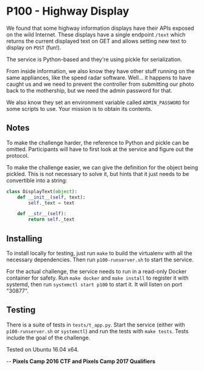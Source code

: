 P100 - Highway Display
======================

We found that some highway information displays have their APIs exposed
on the wild Internet. These displays have a single endpoint `/text`
which returns the current displayed text on GET and allows setting new
text to display on `POST` (fun!).

The service is Python-based and they're using pickle for serialization.

From inside information, we also know they have other stuff running on
the same appliances, like the speed radar software. Well... it happens
to have caught us and we need to prevent the controller from submitting
our photo back to the mothership, but we need the admin password for that.

We also know they set an environment variable called `ADMIN_PASSWORD`
for some scripts to use. Your mission is to obtain its contents.


Notes
-----

To make the challenge harder, the reference to Python and pickle can
be omitted. Participants will have to first look at the service and
figure out the protocol.

To make the challenge easier, we can give the definition for the
object being pickled. This is not necessary to solve it, but hints
that it just needs to be convertible into a string:

```python
class DisplayText(object):
    def __init__(self, text):
        self._text = text

    def __str__(self):
        return self._text
```


Installing
----------

To install locally for testing, just run `make` to build the virtualenv
with all the necessary dependencies. Then run `p100-runserver.sh` to
start the service.

For the actual challenge, the service needs to run in a read-only
Docker container for safety. Run `make docker` and `make install`
to register it with systemd, then run `systemctl start p100` to
start it. It will listen on port "30877".


Testing
-------

There is a suite of tests in `tests/t_app.py`. Start the service (either
with `p100-runserver.sh` or `systemctl`) and run the tests with
`make tests`. Tests include the goal of the challenge.

Tested on Ubuntu 16.04 x64.


--
**Pixels Camp 2016 CTF and Pixels Camp 2017 Qualifiers**
